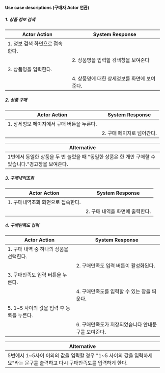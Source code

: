 #### Use case descriptions (구매자 Actor 연관)

##### 1. 상품 정보 검색

| Actor Action                    | System Response                              |
| ------------------------------- | -------------------------------------------- |
| 1. 정보 검색 화면으로 접속한다. |                                              |
|                                 | 2. 상품명을 입력할 검색창을 보여준다         |
| 3. 상품명을 입력한다.           |                                              |
|                                 | 4. 상품명에 대한 상세정보를 화면에 보여준다. |

##### 2. 상품 구매

| Actor Action                               | System Response            |
| ------------------------------------------ | -------------------------- |
| 1. 상세정보 페이지에서 구매 버튼을 누른다. |                            |
|                                            | 2. 구매 페이지로 넘어간다. |

| Alternative                                                  |
| ------------------------------------------------------------ |
| 1번에서 동일한 상품을 두 번 눌렀을 때 "동일한 상품은 한 개만 구매할 수 있습니다."경고창을 보여준다. |



##### 3. 구매내역조회

| Actor Action                       | System Response                 |
| ---------------------------------- | ------------------------------- |
| 1. 구매내역조회 화면으로 접속한다. |                                 |
|                                    | 2. 구매 내역을 화면에 출력한다. |

##### 4. 구매만족도 입력

| Actor Action                              | System Response                                     |
| ----------------------------------------- | --------------------------------------------------- |
| 1. 구매 내역 중 하나의 상품을 선택한다.   |                                                     |
|                                           | 2. 구매만족도 입력 버튼이 활성화된다.               |
| 3. 구매만족도 입력 버튼을 누른다.         |                                                     |
|                                           | 4. 구매만족도를 입력할 수 있는 창을 띄운다.         |
| 5. 1~5 사이의 값을 입력 후 등록을 누른다. |                                                     |
|                                           | 6. 구매만족도가 저장되었습니다 안내문구를 보여준다. |

| Alternative                                                  |
| ------------------------------------------------------------ |
| 5번에서 1~5사이 이외의 값을 입력할 경우 "1~5 사이의 값을 입력하세요"라는 문구를 출력하고 다시 구매만족도를 입력하게 한다. |

